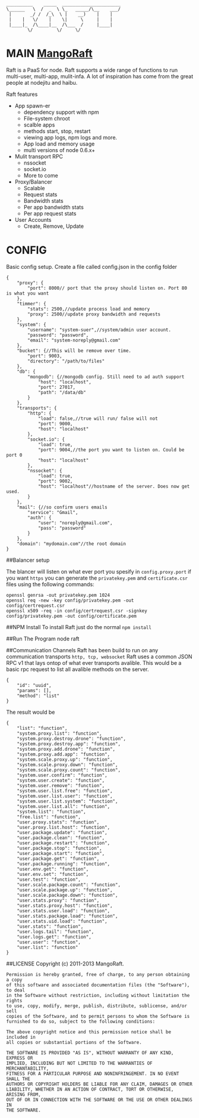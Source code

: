 	__________    _____  ______________________
	\______   \  /  _  \ \_   _____/\__    ___/
	 |       _/ /  /_\  \ |    __)    |    |   
	 |    |   \/    |    \|     \     |    |   
	 |____|_  /\____|__  /\___  /     |____|   
	        \/         \/     \/               
	        
# MAIN [MangoRaft](http://mangoraft.com/)

Raft is a PaaS for node. Raft supports a wide range of functions to run multi-user, multi-app, mulit-infa. A lot of inspiration has come from the great people at nodejitu and haibu.

Raft features

 * App spawn-er
   * dependency support with npm
   * File-system chroot
   * scalble apps
   * methods start, stop, restart
   * viewing app logs, npm logs and more.
   * App load and memory usage
   * multi versions of node 0.6.x+
 * Mulit transport RPC
   * nssocket
   * socket.io
   * More to come
 * Proxy/Balancer
   * Scalable
   * Request stats
   * Bandwidth stats
   * Per app bandwidth stats
   * Per app request stats
 * User Accounts
   * Create, Remove, Update


# CONFIG

Basic config setup. Create a file called config.json in the config folder

	{
		"proxy": {
			"port": 8000// port that the proxy should listen on. Port 80 is what you want
		},
		"timmer": {
			"stats": 2500,//update process load and memory
			"proxy": 2500//update proxy bandwidth and requests
		},
		"system": {
			"username": "system-suer",//system/admin user account.
			"password": "password",
			"email": "system-noreply@gmail.com"
		},
		"bucket": {//This will be remove over time.
			"port": 9003,
			"directory": "/path/to/files"
		},
		"db": {
			"mongodb": {//mongodb config. Still need to ad auth support
				"host": "localhost",
				"port": 27017,
				"path": "/data/db"
			}
		},
		"transports": {
			"http": {
				"load": false,//true will run/ false will not
				"port": 9000,
				"host": "localhost"
			},
			"socket.io": {
				"load": true,
				"port": 9004,//the port you want to listen on. Could be port 0
				"host": "localhost"
			},
			"nssocket": {
				"load": true,
				"port": 9002,
				"host": "localhost"//hostname of the server. Does now get used.
			}
		},
		"mail": {//so confirm users emails
			"service": "Gmail",
			"auth": {
				"user": "noreply@gmail.com",
				"pass": "password"
			}
		},
		"domain": "mydomain.com"//the root domain
	}

##Balancer setup

The blancer will listen on what ever port you spesify in `config.proxy.port`
if you want `https` you can generate the `privatekey.pem` and `certificate.csr` files using the following commands:

	openssl genrsa -out privatekey.pem 1024 
	openssl req -new -key config/privatekey.pem -out config/certrequest.csr 
	openssl x509 -req -in config/certrequest.csr -signkey config/privatekey.pem -out config/certificate.pem


##NPM Install
To install Raft just do the normal `npm install`

##Run The Program
	node raft


##Communication Channels
Raft has been build to run on any communication transports `http, tcp, websocket` Raft uses a common JSON RPC v1 that lays ontop of what ever transports avalible. 
This would be a basic rpc request to list all avalible methods on the server.

	{
		"id": "uuid",
		"params": [],
		"method": "list"
	}
	
The result would be

	{
		"list": "function",
		"system.proxy.list": "function",
		"system.proxy.destroy.drone": "function",
		"system.proxy.destroy.app": "function",
		"system.proxy.add.drone": "function",
		"system.proxy.add.app": "function",
		"system.scale.proxy.up": "function",
		"system.scale.proxy.down": "function",
		"system.scale.proxy.count": "function",
		"system.user.confirm": "function",
		"system.user.create": "function",
		"system.user.remove": "function",
		"system.user.list.free": "function",
		"system.user.list.user": "function",
		"system.user.list.system": "function",
		"system.user.list.all": "function",
		"system.list": "function",
		"free.list": "function",
		"user.proxy.stats": "function",
		"user.proxy.list.host": "function",
		"user.package.update": "function",
		"user.package.clean": "function",
		"user.package.restart": "function",
		"user.package.stop": "function",
		"user.package.start": "function",
		"user.package.get": "function",
		"user.package.running": "function",
		"user.env.get": "function",
		"user.env.set": "function",
		"user.test": "function",
		"user.scale.package.count": "function",
		"user.scale.package.up": "function",
		"user.scale.package.down": "function",
		"user.stats.proxy": "function",
		"user.stats.proxy.host": "function",
		"user.stats.user.load": "function",
		"user.stats.package.load": "function",
		"user.stats.uid.load": "function",
		"user.stats": "function",
		"user.logs.tail": "function",
		"user.logs.get": "function",
		"user.user": "function",
		"user.list": "function"
	}
	

##LICENSE
	Copyright (c) 2011-2013 MangoRaft.
	
	Permission is hereby granted, free of charge, to any person obtaining a copy
	of this software and associated documentation files (the "Software"), to deal
	in the Software without restriction, including without limitation the rights
	to use, copy, modify, merge, publish, distribute, sublicense, and/or sell
	copies of the Software, and to permit persons to whom the Software is
	furnished to do so, subject to the following conditions:
	
	The above copyright notice and this permission notice shall be included in
	all copies or substantial portions of the Software.
	
	THE SOFTWARE IS PROVIDED "AS IS", WITHOUT WARRANTY OF ANY KIND, EXPRESS OR
	IMPLIED, INCLUDING BUT NOT LIMITED TO THE WARRANTIES OF MERCHANTABILITY,
	FITNESS FOR A PARTICULAR PURPOSE AND NONINFRINGEMENT. IN NO EVENT SHALL THE
	AUTHORS OR COPYRIGHT HOLDERS BE LIABLE FOR ANY CLAIM, DAMAGES OR OTHER
	LIABILITY, WHETHER IN AN ACTION OF CONTRACT, TORT OR OTHERWISE, ARISING FROM,
	OUT OF OR IN CONNECTION WITH THE SOFTWARE OR THE USE OR OTHER DEALINGS IN
	THE SOFTWARE.